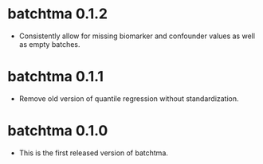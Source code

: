 # batchtma 0.1.2

* Consistently allow for missing biomarker and confounder values as well as empty batches.

# batchtma 0.1.1

* Remove old version of quantile regression without standardization.


# batchtma 0.1.0

* This is the first released version of batchtma.
